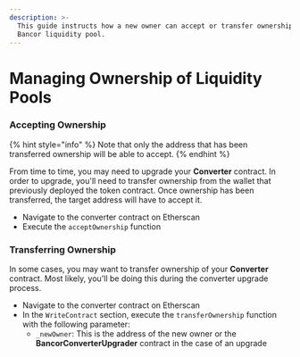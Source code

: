 ```yaml
---
description: >-
  This guide instructs how a new owner can accept or transfer ownership of a
  Bancor liquidity pool.
---
```


# Managing Ownership of Liquidity Pools

### Accepting Ownership

{% hint style="info" %}
Note that only the address that has been transferred ownership will be able to accept.
{% endhint %}

From time to time, you may need to upgrade your **Converter** contract. In order to upgrade, you'll need to transfer ownership from the wallet that previously deployed the token contract. Once ownership has been transferred, the target address will have to accept it. 

* Navigate to the converter contract on Etherscan
* Execute the `acceptOwnership` function

### Transferring Ownership

In some cases, you may want to transfer ownership of your **Converter** contract. Most likely, you'll be doing this during the converter upgrade process. 

* Navigate to the converter contract on Etherscan
* In the `WriteContract` section, execute the `transferOwnership` function with the following parameter:
  * `_newOwner`: This is the address of the new owner or the **BancorConverterUpgrader** contract in the case of an upgrade

